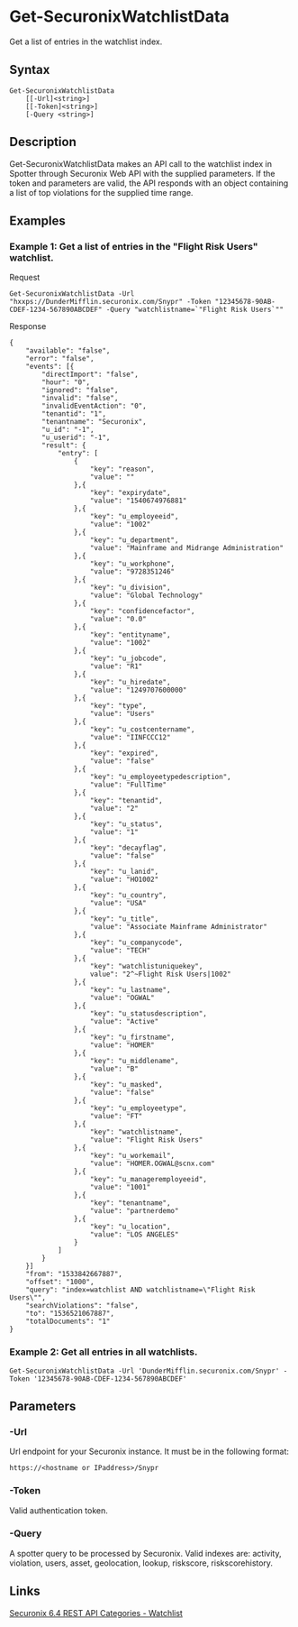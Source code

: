 # Get-SecuronixWatchlistData
Get a list of entries in the watchlist index.

## Syntax
```
Get-SecuronixWatchlistData
    [[-Url]<string>]
    [[-Token]<string>]
    [-Query <string>]
```

## Description
Get-SecuronixWatchlistData makes an API call to the watchlist index in Spotter through Securonix Web API with the supplied parameters. If the token and parameters are valid, the API responds with an object containing a list of top violations for the supplied time range.

## Examples

### Example 1: Get a list of entries in the "Flight Risk Users" watchlist.
Request
```
Get-SecuronixWatchlistData -Url "hxxps://DunderMifflin.securonix.com/Snypr" -Token "12345678-90AB-CDEF-1234-567890ABCDEF" -Query "watchlistname=`"Flight Risk Users`""
```

Response
```
{ 
    "available": "false", 
    "error": "false", 
    "events": [{ 
        "directImport": "false", 
        "hour": "0", 
        "ignored": "false", 
        "invalid": "false", 
        "invalidEventAction": "0", 
        "tenantid": "1", 
        "tenantname": "Securonix", 
        "u_id": "-1", 
        "u_userid": "-1", 
        "result": {
            "entry": [ 
                {
                    "key": "reason",
                    "value": ""
                },{
                    "key": "expirydate",
                    "value": "1540674976881"
                },{
                    "key": "u_employeeid",
                    "value": "1002"
                },{
                    "key": "u_department", 
                    "value": "Mainframe and Midrange Administration" 
                },{
                    "key": "u_workphone",
                    "value": "9728351246"
                },{
                    "key": "u_division",
                    "value": "Global Technology"
                },{
                    "key": "confidencefactor",
                    "value": "0.0"
                },{
                    "key": "entityname",
                    "value": "1002"
                },{
                    "key": "u_jobcode",
                    "value": "R1"
                },{
                    "key": "u_hiredate",
                    "value": "1249707600000"
                },{
                    "key": "type",
                    "value": "Users"
                },{
                    "key": "u_costcentername",
                    "value": "IINFCCC12"
                },{
                    "key": "expired",
                    "value": "false"
                },{
                    "key": "u_employeetypedescription",
                    "value": "FullTime"
                },{
                    "key": "tenantid",
                    "value": "2"
                },{
                    "key": "u_status",
                    "value": "1"
                },{
                    "key": "decayflag",
                    "value": "false"
                },{
                    "key": "u_lanid",
                    "value": "HO1002"
                },{
                    "key": "u_country",
                    "value": "USA"
                },{
                    "key": "u_title",
                    "value": "Associate Mainframe Administrator"
                },{
                    "key": "u_companycode",
                    "value": "TECH"
                },{
                    "key": "watchlistuniquekey",
                    value": "2^~Flight Risk Users|1002"
                },{
                    "key": "u_lastname",
                    "value": "OGWAL"
                },{
                    "key": "u_statusdescription",
                    "value": "Active"
                },{
                    "key": "u_firstname",
                    "value": "HOMER"
                },{
                    "key": "u_middlename",
                    "value": "B"
                },{
                    "key": "u_masked",
                    "value": "false"
                },{
                    "key": "u_employeetype",
                    "value": "FT"
                },{
                    "key": "watchlistname",
                    "value": "Flight Risk Users"
                },{
                    "key": "u_workemail",
                    "value": "HOMER.OGWAL@scnx.com"
                },{
                    "key": "u_manageremployeeid",
                    "value": "1001"
                },{
                    "key": "tenantname",
                    "value": "partnerdemo"
                },{
                    "key": "u_location",
                    "value": "LOS ANGELES"
                }
            ]
        }
    }] 
    "from": "1533842667887", 
    "offset": "1000", 
    "query": "index=watchlist AND watchlistname=\"Flight Risk Users\"", 
    "searchViolations": "false", 
    "to": "1536521067887", 
    "totalDocuments": "1" 
}
```

### Example 2: Get all entries in all watchlists.
```
Get-SecuronixWatchlistData -Url 'DunderMifflin.securonix.com/Snypr' -Token '12345678-90AB-CDEF-1234-567890ABCDEF'
```

## Parameters

### -Url
Url endpoint for your Securonix instance.
It must be in the following format:
```
https://<hostname or IPaddress>/Snypr
```
### -Token
Valid authentication token.

### -Query
A spotter query to be processed by Securonix. Valid indexes are: activity, violation, users, asset, geolocation, lookup, riskscore, riskscorehistory.

## Links
[Securonix 6.4 REST API Categories - Watchlist ](https://documentation.securonix.com/onlinedoc/Content/6.4%20Cloud/Content/SNYPR%206.4/6.4%20Guides/Web%20Services/6.4_REST%20API%20Categories.htm#Watchlist)